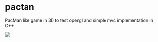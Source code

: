 pactan
======

PacMan like game in 3D to test opengl and simple mvc implementation in C++

<img src="https://a.fsdn.com/con/app/proj/pactan/screenshots/293799.jpg" />
